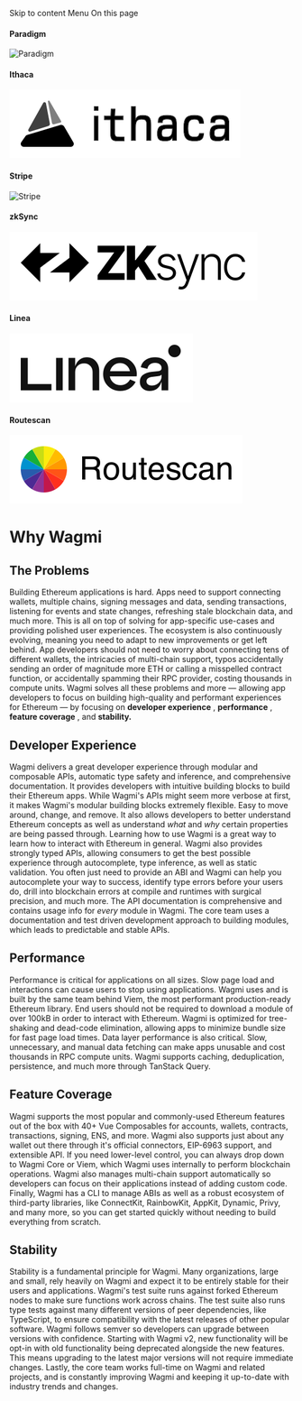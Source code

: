 Skip to content 
Menu
On this page
#### Paradigm
![Paradigm](https://raw.githubusercontent.com/wevm/.github/main/content/sponsors/paradigm-light.svg)
#### Ithaca
![Ithaca](https://raw.githubusercontent.com/wevm/.github/main/content/sponsors/ithaca-light.svg)
#### Stripe
![Stripe](https://raw.githubusercontent.com/wevm/.github/main/content/sponsors/stripe-light.svg)
#### zkSync
![zkSync](https://raw.githubusercontent.com/wevm/.github/main/content/sponsors/zksync-light.svg)
#### Linea
![Linea](https://raw.githubusercontent.com/wevm/.github/main/content/sponsors/linea-light.svg)
#### Routescan
![Routescan](https://raw.githubusercontent.com/wevm/.github/main/content/sponsors/routescan-light.svg)
# Why Wagmi ​
## The Problems ​
Building Ethereum applications is hard. Apps need to support connecting wallets, multiple chains, signing messages and data, sending transactions, listening for events and state changes, refreshing stale blockchain data, and much more. This is all on top of solving for app-specific use-cases and providing polished user experiences.
The ecosystem is also continuously evolving, meaning you need to adapt to new improvements or get left behind. App developers should not need to worry about connecting tens of different wallets, the intricacies of multi-chain support, typos accidentally sending an order of magnitude more ETH or calling a misspelled contract function, or accidentally spamming their RPC provider, costing thousands in compute units.
Wagmi solves all these problems and more — allowing app developers to focus on building high-quality and performant experiences for Ethereum — by focusing on **developer experience** , **performance** , **feature coverage** , and **stability.**
## Developer Experience ​
Wagmi delivers a great developer experience through modular and composable APIs, automatic type safety and inference, and comprehensive documentation.
It provides developers with intuitive building blocks to build their Ethereum apps. While Wagmi's APIs might seem more verbose at first, it makes Wagmi's modular building blocks extremely flexible. Easy to move around, change, and remove. It also allows developers to better understand Ethereum concepts as well as understand _what_ and _why_ certain properties are being passed through. Learning how to use Wagmi is a great way to learn how to interact with Ethereum in general.
Wagmi also provides strongly typed APIs, allowing consumers to get the best possible experience through autocomplete, type inference, as well as static validation. You often just need to provide an ABI and Wagmi can help you autocomplete your way to success, identify type errors before your users do, drill into blockchain errors at compile and runtimes with surgical precision, and much more.
The API documentation is comprehensive and contains usage info for _every_ module in Wagmi. The core team uses a documentation and test driven development approach to building modules, which leads to predictable and stable APIs.
## Performance ​
Performance is critical for applications on all sizes. Slow page load and interactions can cause users to stop using applications. Wagmi uses and is built by the same team behind Viem, the most performant production-ready Ethereum library.
End users should not be required to download a module of over 100kB in order to interact with Ethereum. Wagmi is optimized for tree-shaking and dead-code elimination, allowing apps to minimize bundle size for fast page load times.
Data layer performance is also critical. Slow, unnecessary, and manual data fetching can make apps unusable and cost thousands in RPC compute units. Wagmi supports caching, deduplication, persistence, and much more through TanStack Query.
## Feature Coverage ​
Wagmi supports the most popular and commonly-used Ethereum features out of the box with 40+ Vue Composables for accounts, wallets, contracts, transactions, signing, ENS, and more. Wagmi also supports just about any wallet out there through it's official connectors, EIP-6963 support, and extensible API.
If you need lower-level control, you can always drop down to Wagmi Core or Viem, which Wagmi uses internally to perform blockchain operations. Wagmi also manages multi-chain support automatically so developers can focus on their applications instead of adding custom code.
Finally, Wagmi has a CLI to manage ABIs as well as a robust ecosystem of third-party libraries, like ConnectKit, RainbowKit, AppKit, Dynamic, Privy, and many more, so you can get started quickly without needing to build everything from scratch.
## Stability ​
Stability is a fundamental principle for Wagmi. Many organizations, large and small, rely heavily on Wagmi and expect it to be entirely stable for their users and applications.
Wagmi's test suite runs against forked Ethereum nodes to make sure functions work across chains. The test suite also runs type tests against many different versions of peer dependencies, like TypeScript, to ensure compatibility with the latest releases of other popular software.
Wagmi follows semver so developers can upgrade between versions with confidence. Starting with Wagmi v2, new functionality will be opt-in with old functionality being deprecated alongside the new features. This means upgrading to the latest major versions will not require immediate changes.
Lastly, the core team works full-time on Wagmi and related projects, and is constantly improving Wagmi and keeping it up-to-date with industry trends and changes.
